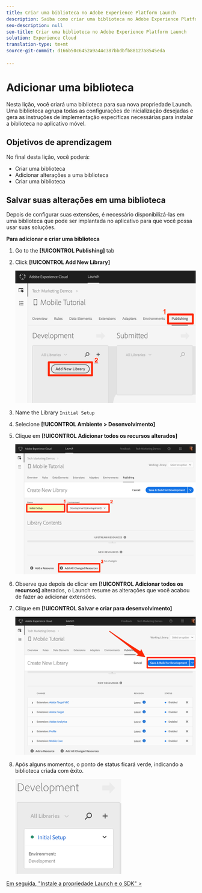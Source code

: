 ```yaml
---
title: Criar uma biblioteca no Adobe Experience Platform Launch
description: Saiba como criar uma biblioteca no Adobe Experience Platform Launch. Esta lição é parte do tutorial Implementação da Experience Cloud em aplicativos Swift para iOS móveis.
seo-description: null
seo-title: Criar uma biblioteca no Adobe Experience Platform Launch
solution: Experience Cloud
translation-type: tm+mt
source-git-commit: d166b50c6452a9a44c387bbdbfb88127a8545eda

---
```



# Adicionar uma biblioteca

Nesta lição, você criará uma biblioteca para sua nova propriedade Launch. Uma biblioteca agrupa todas as configurações de inicialização desejadas e gera as instruções de implementação específicas necessárias para instalar a biblioteca no aplicativo móvel.

## Objetivos de aprendizagem

No final desta lição, você poderá:

* Criar uma biblioteca
* Adicionar alterações a uma biblioteca
* Criar uma biblioteca

## Salvar suas alterações em uma biblioteca

Depois de configurar suas extensões, é necessário disponibilizá-las em uma biblioteca que pode ser implantada no aplicativo para que você possa usar suas soluções.

**Para adicionar e criar uma biblioteca**

1. Go to the **[!UICONTROL Publishing]** tab

1. Click **[!UICONTROL Add New Library]**

   ![Adicionar nova biblioteca](images/mobile-launch-addNewLibrary.png)

1. Name the Library `Initial Setup`

1. Selecione **[!UICONTROL Ambiente &gt; Desenvolvimento]**

1. Clique em **[!UICONTROL Adicionar todos os recursos alterados]**

   ![Adicionar todos os recursos alterados](images/mobile-launch-addAllChangedResources.png)

1. Observe que depois de clicar em **[!UICONTROL Adicionar todos os recursos]** alterados, o Launch resume as alterações que você acabou de fazer ao adicionar extensões.

1. Clique em **[!UICONTROL Salvar e criar para desenvolvimento]**

   ![Salvar e construir para desenvolvimento](images/mobile-launch-saveAndBuild.png)

1. Após alguns momentos, o ponto de status ficará verde, indicando a biblioteca criada com êxito.

   ![Biblioteca criada](images/mobile-launch-libraryBuilt.png)

[Em seguida, "Instale a propriedade Launch e o SDK" &gt;](launch-install-the-mobile-sdk.md)
